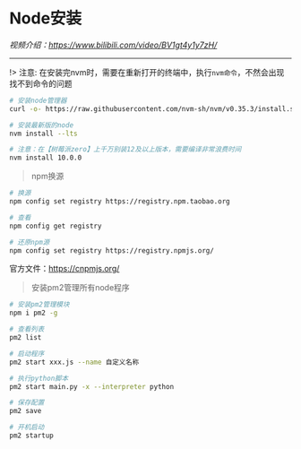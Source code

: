 # Node安装

*视频介绍：https://www.bilibili.com/video/BV1gt4y1y7zH/*

---

!> 注意: 在安装完nvm时，需要在重新打开的终端中，执行`nvm命令`，不然会出现找不到命令的问题

```bash
# 安装node管理器
curl -o- https://raw.githubusercontent.com/nvm-sh/nvm/v0.35.3/install.sh | bash

# 安装最新版的node
nvm install --lts

# 注意：在【树莓派zero】上千万别装12及以上版本，需要编译非常浪费时间
nvm install 10.0.0
```

> npm换源

```bash
# 换源
npm config set registry https://registry.npm.taobao.org

# 查看
npm config get registry

# 还原npm源
npm config set registry https://registry.npmjs.org/
```
官方文件：https://cnpmjs.org/

> 安装pm2管理所有node程序

```bash
# 安装pm2管理模块
npm i pm2 -g

# 查看列表
pm2 list

# 启动程序
pm2 start xxx.js --name 自定义名称

# 执行python脚本
pm2 start main.py -x --interpreter python

# 保存配置
pm2 save

# 开机启动
pm2 startup
```